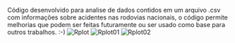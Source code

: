 Código desenvolvido para analise de dados contidos em um arquivo .csv com informações sobre acidentes nas rodovias nacionais, o código permite melhorias que podem ser feitas futuramente ou ser usado como base para outros trabalhos.
:-)
![Rplot](https://github.com/user-attachments/assets/c48d4cbc-5d05-4764-b30b-0d219bbb6127)
![Rplot01](https://github.com/user-attachments/assets/b3998656-cecd-4341-8ab7-0110b1bc31ab)
![Rplot02](https://github.com/user-attachments/assets/909ab648-e07b-430a-bd92-bde5a3d8a859)
